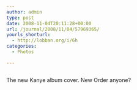 ```yaml
---
author: admin
type: post
date: 2008-11-04T20:11:28+00:00
url: /journal/2008/11/04/57969365/
yourls_shorturl:
  - http://lobban.org/i/6h
categories:
  - Photos

---
```

<div class="figure">
  <img src="http://lobban.org/wp-content/uploads/2011/06/n6SoNyvfPfwiu2hlMCOqTVsWo1_500.jpg" alt="" />
</div>

The new Kanye album cover. New Order anyone?